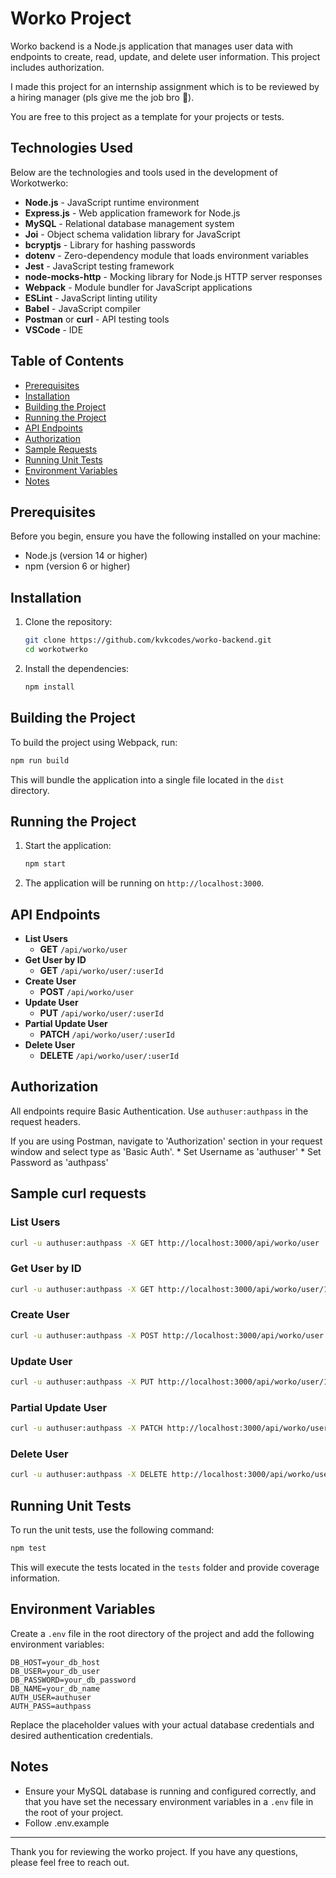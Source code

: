 # Worko Project

Worko backend is a Node.js application that manages user data with endpoints to create, read, update, and delete user information. This project includes authorization.

I made this project for an internship assignment which is to be reviewed by a hiring manager (pls give me the job bro 🙏).

You are free to this project as a template for your projects or tests.

## Technologies Used

Below are the technologies and tools used in the development of Workotwerko:

- **Node.js** - JavaScript runtime environment
- **Express.js** - Web application framework for Node.js
- **MySQL** - Relational database management system
- **Joi** - Object schema validation library for JavaScript
- **bcryptjs** - Library for hashing passwords
- **dotenv** - Zero-dependency module that loads environment variables
- **Jest** - JavaScript testing framework
- **node-mocks-http** - Mocking library for Node.js HTTP server responses
- **Webpack** - Module bundler for JavaScript applications
- **ESLint** - JavaScript linting utility
- **Babel** - JavaScript compiler
- **Postman** or **curl** - API testing tools
- **VSCode** - IDE

## Table of Contents

- [Prerequisites](#prerequisites)
- [Installation](#installation)
- [Building the Project](#building-the-project)
- [Running the Project](#running-the-project)
- [API Endpoints](#api-endpoints)
- [Authorization](#authorization)
- [Sample Requests](#sample-requests)
- [Running Unit Tests](#running-unit-tests)
- [Environment Variables](#environment-variables)
- [Notes](#notes)

## Prerequisites

Before you begin, ensure you have the following installed on your machine:

- Node.js (version 14 or higher)
- npm (version 6 or higher)

## Installation

1. Clone the repository:

    ```bash
    git clone https://github.com/kvkcodes/worko-backend.git
    cd workotwerko
    ```

2. Install the dependencies:

    ```bash
    npm install
    ```

## Building the Project

To build the project using Webpack, run:

```bash
npm run build
```

This will bundle the application into a single file located in the `dist` directory.

## Running the Project

1. Start the application:

    ```bash
    npm start
    ```

2. The application will be running on `http://localhost:3000`.

## API Endpoints

- **List Users**
  - **GET** `/api/worko/user`
- **Get User by ID**
  - **GET** `/api/worko/user/:userId`
- **Create User**
  - **POST** `/api/worko/user`
- **Update User**
  - **PUT** `/api/worko/user/:userId`
- **Partial Update User**
  - **PATCH** `/api/worko/user/:userId`
- **Delete User**
  - **DELETE** `/api/worko/user/:userId`

## Authorization

All endpoints require Basic Authentication. Use `authuser:authpass` in the request headers.

If you are using Postman, navigate to 'Authorization' section in your request window and select type as 'Basic Auth'.
    * Set Username as 'authuser'
    * Set Password as 'authpass'

## Sample curl requests

### List Users

```bash
curl -u authuser:authpass -X GET http://localhost:3000/api/worko/user
```

### Get User by ID

```bash
curl -u authuser:authpass -X GET http://localhost:3000/api/worko/user/1
```

### Create User

```bash
curl -u authuser:authpass -X POST http://localhost:3000/api/worko/user -H "Content-Type: application/json" -d '{"email": "john@example.com", "name": "John Doe", "age": 30, "city": "NY", "zipCode": "10001"}'
```

### Update User

```bash
curl -u authuser:authpass -X PUT http://localhost:3000/api/worko/user/1 -H "Content-Type: application/json" -d '{"email": "john@example.com", "name": "John Doe", "age": 31, "city": "NY", "zipCode": "10001"}'
```

### Partial Update User

```bash
curl -u authuser:authpass -X PATCH http://localhost:3000/api/worko/user/1 -H "Content-Type: application/json" -d '{"age": 32}'
```

### Delete User

```bash
curl -u authuser:authpass -X DELETE http://localhost:3000/api/worko/user/1
```

## Running Unit Tests

To run the unit tests, use the following command:

```bash
npm test
```

This will execute the tests located in the `tests` folder and provide coverage information.

## Environment Variables

Create a `.env` file in the root directory of the project and add the following environment variables:

```env
DB_HOST=your_db_host
DB_USER=your_db_user
DB_PASSWORD=your_db_password
DB_NAME=your_db_name
AUTH_USER=authuser
AUTH_PASS=authpass
```

Replace the placeholder values with your actual database credentials and desired authentication credentials.

## Notes

- Ensure your MySQL database is running and configured correctly, and that you have set the necessary environment variables in a `.env` file in the root of your project.
- Follow .env.example

---

Thank you for reviewing the worko project. If you have any questions, please feel free to reach out.
